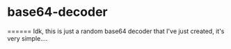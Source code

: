 # base64-decoder
======
Idk, this is just a random base64 decoder that I've just created, it's very simple....
